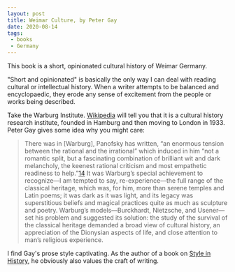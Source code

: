 ```yaml
---
layout: post
title: Weimar Culture, by Peter Gay
date: 2020-08-14
tags:
 - books
 - Germany
---
```




This book is a short, opinionated cultural history of Weimar Germany.



"Short and opinionated" is basically the only way I can deal with reading cultural or intellectual history. When a writer attempts to be balanced and encyclopaedic, they erode any sense of excitement from the people or works being described.



Take the Warburg Institute. [Wikipedia](https://en.wikipedia.org/wiki/Warburg_Institute) will tell you that it is a cultural history research institute, founded in Hamburg and then moving to London in 1933. Peter Gay gives some idea why you might care:

> There was in [Warburg], Panofsky has written, “an enormous tension between the rational and the irrational” which induced in him “not a romantic split, but a fascinating combination of brilliant wit and dark melancholy, the keenest rational criticism and most empathetic readiness to help.”[14](#fns14) It was Warburg’s special achievement to recognize—I am tempted to say, re-experience—the full range of the classical heritage, which was, for him, more than serene temples and Latin poems; it was dark as it was light, and its legacy was superstitious beliefs and magical practices quite as much as sculpture and poetry. Warburg’s models—Burckhardt, Nietzsche, and Usener—set his problem and suggested its solution: the study of the survival of the classical heritage demanded a broad view of cultural history, an appreciation of the Dionysian aspects of life, and close attention to man’s religious experience.

I find Gay's prose style captivating. As the author of a book on [Style in History](https://archive.org/details/styleinhistory00gayp), he obviously also values the craft of writing.